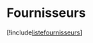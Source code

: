 # Fournisseurs

[!include[listefournisseurs](fournisseurs.listefournisseurs.autogen.md)]










































































